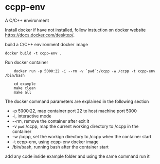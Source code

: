 # ccpp-env

A C/C++ environment

Install docker if have not installed, follow instuction on docker website https://docs.docker.com/desktop/.


build a C/C++ environment docker image

    docker build -t ccpp-env .

Run docker container

```shell
    docker run -p 5000:22 -i --rm -v `pwd`:/ccpp -w /ccpp -t ccpp-env /bin/bash

    cd example
    make clean
    make all
```

The docker command parameters are explained in the following section

* -p 5000:22, map container port 22 to host machine port 5000
* -i, interactive mode
* --rm, remove the container after exit it
* -v `pwd`:/ccpp, map the current working directory to /ccpp in the container
* -w /ccpp, set the workign directory to /ccpp when the container start
* -t ccpp-env, using ccpp-env docker image
* /bin/bash, running bash after the container start

add any code inside example folder and using the same command run it
